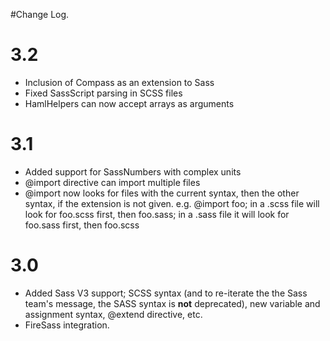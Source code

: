 #Change Log.

# 3.2 #
  * Inclusion of Compass as an extension to Sass
  * Fixed SassScript parsing in SCSS files
  * HamlHelpers can now accept arrays as arguments

# 3.1 #
  * Added support for SassNumbers with complex units
  * @import directive can import multiple files
  * @import now looks for files with the current syntax, then the other syntax, if the extension is not given. e.g. @import foo; in a .scss file will look for foo.scss first, then foo.sass; in a .sass file it will look for foo.sass first, then foo.scss

# 3.0 #
  * Added Sass V3 support; SCSS syntax (and to re-iterate the the Sass team's message, the SASS syntax is **not** deprecated), new variable and assignment syntax, @extend directive, etc.
  * FireSass integration.